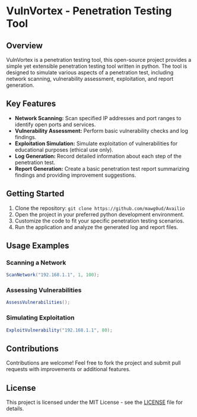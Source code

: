 # VulnVortex - Penetration Testing Tool

## Overview

VulnVortex is a penetration testing tool, this open-source project provides a simple yet extensible penetration testing tool written in python. The tool is designed to simulate various aspects of a penetration test, including network scanning, vulnerability assessment, exploitation, and report generation.

## Key Features

- **Network Scanning:** Scan specified IP addresses and port ranges to identify open ports and services.
- **Vulnerability Assessment:** Perform basic vulnerability checks and log findings.
- **Exploitation Simulation:** Simulate exploitation of vulnerabilities for educational purposes (ethical use only).
- **Log Generation:** Record detailed information about each step of the penetration test.
- **Report Generation:** Create a basic penetration test report summarizing findings and providing improvement suggestions.

## Getting Started

1. Clone the repository: `git clone https://github.com/mawg0ud/Availio`
2. Open the project in your preferred python development environment.
3. Customize the code to fit your specific penetration testing scenarios.
4. Run the application and analyze the generated log and report files.

## Usage Examples

### Scanning a Network

```csharp
ScanNetwork("192.168.1.1", 1, 100);
```

### Assessing Vulnerabilities

```csharp
AssessVulnerabilities();
```

### Simulating Exploitation

```csharp
ExploitVulnerability("192.168.1.1", 80);
```

## Contributions

Contributions are welcome! Feel free to fork the project and submit pull requests with improvements or additional features.

## License

This project is licensed under the MIT License - see the [LICENSE](LICENSE) file for details.
